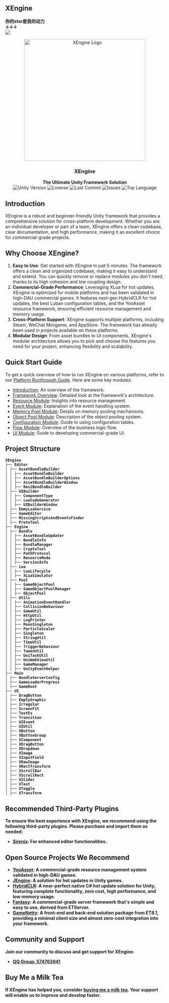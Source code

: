 ## XEngine
**你的star是我的动力**  
**↓↓↓**  
<img src="https://img.shields.io/github/stars/Chtho1y/XEngine?style=social">

<p align="center">
    <img src="XEngine/XEngine.png" alt="XEngine Logo" width="384" height="384">
</p>

<h3 align="center"><strong>XEngine</strong></h3>

<p align="center">
  <strong>The Ultimate Unity Framework Solution</strong>
    <br>
  <a style="text-decoration:none">
    <img src="https://img.shields.io/badge/Unity%20Ver-2021.3.20++-blue.svg?style=flat-square" alt="Unity Version" />
  </a>
  <a style="text-decoration:none">
    <img src="https://img.shields.io/github/license/Chtho1y/XEngine" alt="License" />
  </a>
  <a style="text-decoration:none">
    <img src="https://img.shields.io/github/last-commit/Chtho1y/XEngine" alt="Last Commit" />
  </a>
  <a style="text-decoration:none">
    <img src="https://img.shields.io/github/issues/Chtho1y/XEngine" alt="Issues" />
  </a>
  <a style="text-decoration:none">
    <img src="https://img.shields.io/github/languages/top/Chtho1y/XEngine" alt="Top Language" />
  </a>
  <br>
</p>

## Introduction

XEngine is a robust and beginner-friendly Unity framework that provides a comprehensive solution for cross-platform development. Whether you are an individual developer or part of a team, XEngine offers a clean codebase, clear documentation, and high performance, making it an excellent choice for commercial-grade projects.

## Why Choose XEngine?

1. **Easy to Use**: Get started with XEngine in just 5 minutes. The framework offers a clean and organized codebase, making it easy to understand and extend. You can quickly remove or replace modules you don't need, thanks to its high cohesion and low coupling design.
2. **Commercial-Grade Performance**: Leveraging XLua for hot updates, XEngine is optimized for mobile platforms and has been validated in high-DAU commercial games. It features next-gen HybridCLR for hot updates, the best Luban configuration tables, and the YooAsset resource framework, ensuring efficient resource management and memory usage.
3. **Cross-Platform Support**: XEngine supports multiple platforms, including Steam, WeChat Minigame, and AppStore. The framework has already been used in projects available on these platforms.
4. **Modular Design**: From asset bundles to UI components, XEngine's modular architecture allows you to pick and choose the features you need for your project, enhancing flexibility and scalability.

## Quick Start Guide

To get a quick overview of how to run XEngine on various platforms, refer to our [Platform Runthrough Guide](Books/99-各平台运行RunAble.md). Here are some key modules:

* [Introduction](Books/0-介绍.md): An overview of the framework.
* [Framework Overview](Books/2-框架概览.md): Detailed look at the framework's architecture.
* [Resource Module](Books/3-1-资源模块.md): Insights into resource management.
* [Event Module](Books/3-2-事件模块.md): Explanation of the event handling system.
* [Memory Pool Module](Books/3-3-内存池模块.md): Details on memory pooling mechanisms.
* [Object Pool Module](Books/3-4-对象池模块.md): Description of the object pooling system.
* [Configuration Module](Books/3-6-配置表模块.md): Guide to using configuration tables.
* [Flow Module](Books/3-7-流程模块.md): Overview of the business logic flow.
* [UI Module](Books/3-5-UI模块.md): Guide to developing commercial-grade UI.

## <strong>Project Structure
```
XEngine
├── Editor
│ ├── AssetBundleBuilder
│ │ ├── AssetBundleBuilder
│ │ ├── AssetBundleBuilderOptions
│ │ ├── AssetBundleBuilderWindow
│ │ ├── Res2BundleBuilder
│ ├── UIBuilder
│ │ ├── ComponentType
│ │ ├── LuaCodeGenerator
│ │ ├── UIBuilderWindow
│ ├── EmmyLuaService
│ ├── GameEditor
│ ├── MissingScriptsAndEventsFinder
│ ├── ProtoTool
├── Engine
│ ├── Bundle
│ │ ├── AssetBundleUpdater
│ │ ├── BundleInfo
│ │ ├── BundleManager
│ │ ├── CryptoTool
│ │ ├── PathProtocol
│ │ ├── ResourceMode
│ │ ├── VersionInfo
│ ├── Lua
│ │ ├── LuaLifecycle
│ │ ├── XLuaSimulator
│ ├── Pool
│ │ ├── GameObjectPool
│ │ ├── GameObjectPoolManager
│ │ ├── ObjectPool
│ ├── Utils
│ │ ├── AnimationEventHandler
│ │ ├── CollisionBehaviour
│ │ ├── GameUtil
│ │ ├── HttpUtil
│ │ ├── LogPrinter
│ │ ├── MonoSingleton
│ │ ├── ParticleScaler
│ │ ├── Singleton
│ │ ├── StringUtil
│ │ ├── TimeUtil
│ │ ├── TriggerBehaviour
│ │ ├── TweenUtil
│ │ ├── UniTaskUtil
│ │ ├── UniWebViewUtil
│ │ ├── GameManager
│ │ ├── UnityEventHelper
├── Main
│ ├── BundleServerConfig
│ ├── GameLoaderProgress
│ ├── GameRoot
├── UI
│ ├── DragButton
│ ├── EmptyGraphic
│ ├── Irregular
│ ├── ScreenFit
│ ├── TextEx
│ ├── Transition
│ ├── UIEvent
│ ├── UIUtil
│ ├── XButton
│ ├── XButtonGroup
│ ├── XComponent
│ ├── XDragButton
│ ├── XDropdown
│ ├── XImage
│ ├── XInputField
│ ├── XRawImage
│ ├── XRectTransform
│ ├── XScrollBar
│ ├── XScrollRect
│ ├── XSlider
│ ├── XText
│ ├── XToggle
│ ├── XTransform
```

## Recommended Third-Party Plugins

To ensure the best experience with XEngine, we recommend using the following third-party plugins. Please purchase and import them as needed:
   - [Sirenix](https://assetstore.unity.com/packages/tools/utilities/odin-inspector-and-serializer-89041): For enhanced editor functionalities.

## Open Source Projects We Recommend

* [YooAsset](https://github.com/tuyoogame/YooAsset): A commercial-grade resource management system validated in high-DAU games.
* [JEngine](https://github.com/JasonXuDeveloper/JEngine): A solution for hot updates in Unity games.
* [HybridCLR](https://github.com/focus-creative-games/hybridclr): A near-perfect native C# hot update solution for Unity, featuring complete functionality, zero cost, high performance, and low memory usage.
* [Fantasy](https://github.com/qq362946/Fantasy): A commercial-grade server framework that's simple and easy to use, derived from ETServer.
* [GameNetty](https://github.com/ALEXTANGXIAO/GameNetty): A front-end and back-end solution package from ET8.1, providing a minimal client size and almost zero-cost integration into your framework.

## Community and Support

Join our community to discuss and get support for XEngine:
* [QQ Group: 574763941](https://qm.qq.com/cgi-bin/qm/qr?_wv=1027&k=C_grV7Zwbegcjlk79wDdvkh8PtRKPkDU&authKey=pwnX5CZ%2FWmWD4D5tRFbHyOy6WHXJ99L%2B%2BCzZH%2B33lH9Qx1Z5AtbVEZXIhEwYqFHq&noverify=0&group_code=574763941)

## Buy Me a Milk Tea

If XEngine has helped you, consider [buying me a milk tea](Books/Donate.md). Your support will enable us to improve and develop faster.
